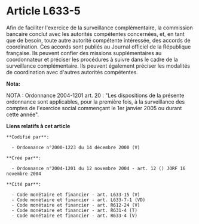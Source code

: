 # Article L633-5

Afin de faciliter l'exercice de la surveillance complémentaire, la commission bancaire conclut avec les autorités compétentes
concernées, et, en tant que de besoin, toute autre autorité compétente intéressée, des accords de coordination. Ces accords
sont publiés au Journal officiel de la République française. Ils peuvent confier des missions supplémentaires au
coordonnateur et préciser les procédures à suivre dans le cadre de la surveillance complémentaire. Ils peuvent également
préciser les modalités de coordination avec d'autres autorités compétentes.

**Nota:**

NOTA : Ordonnance 2004-1201 art. 20 : "Les dispositions de la présente ordonnance sont applicables, pour la première fois, à
la surveillance des comptes de l'exercice social commençant le 1er janvier 2005 ou durant cette année".

**Liens relatifs à cet article**

	**Codifié par**:

	  - Ordonnance n°2000-1223 du 14 décembre 2000 (V)

	**Créé par**:

	  - Ordonnance n°2004-1201 du 12 novembre 2004 - art. 12 () JORF 16 novembre 2004

	**Cité par**:

	  - Code monétaire et financier - art. L633-15 (V)
	  - Code monétaire et financier - art. L633-7-1 (VD)
	  - Code monétaire et financier - art. R612-24 (V)
	  - Code monétaire et financier - art. R631-4 (T)
	  - Code monétaire et financier - art. R633-4 (V)
